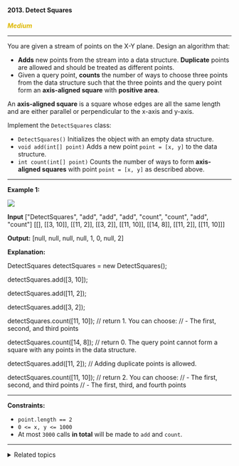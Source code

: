 #### 2013. Detect Squares

<span style="color:#deb800">***Medium***</span>
___

You are given a stream of points on the X-Y plane. Design an algorithm that:

*   **Adds** new points from the stream into a data structure. **Duplicate** points are allowed and should be treated as different points.
*   Given a query point, **counts** the number of ways to choose three points from the data structure such that the three points and the query point form an **axis-aligned square** with **positive area**.

An **axis-aligned square** is a square whose edges are all the same length and are either parallel or perpendicular to the x-axis and y-axis.

Implement the `DetectSquares` class:

*   `DetectSquares()` Initializes the object with an empty data structure.
*   `void add(int[] point)` Adds a new point `point = [x, y]` to the data structure.
*   `int count(int[] point)` Counts the number of ways to form **axis-aligned squares** with point `point = [x, y]` as described above.
___

**Example 1:**

![](https://assets.leetcode.com/uploads/2021/09/01/image.png)

**Input** ["DetectSquares", "add", "add", "add", "count", "count", "add", "count"] [[], [[3, 10]], [[11, 2]], [[3, 2]], [[11, 10]], [[14, 8]], [[11, 2]], [[11, 10]]]

**Output:** [null, null, null, null, 1, 0, null, 2]

**Explanation:** 

DetectSquares detectSquares = new DetectSquares(); 

detectSquares.add([3, 10]); 

detectSquares.add([11, 2]); 

detectSquares.add([3, 2]); 

detectSquares.count([11, 10]); // return 1. You can choose: 
                               // - The first, second, and third points 

detectSquares.count([14, 8]); // return 0. The query point cannot form a square with any points in the data structure. 

detectSquares.add([11, 2]); // Adding duplicate points is allowed. 

detectSquares.count([11, 10]); // return 2. You can choose: // - The first, second, and third points // - The first, third, and fourth points
___

**Constraints:**

*   `point.length == 2`
*   `0 <= x, y <= 1000`
*   At most `3000` calls **in total** will be made to `add` and `count`.
___

<details><summary>Related topics</summary>

[#Array](https://leetcode.com/tag/array/)
[#Hash Table](https://leetcode.com/tag/hash-table/)
[#Design](https://leetcode.com/tag/design/)
[#Counting Sort](https://leetcode.com/tag/counting-sort/)

</details>